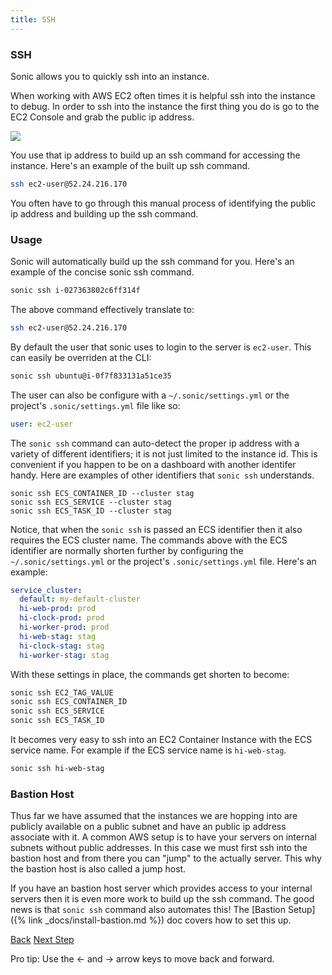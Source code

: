 ```yaml
---
title: SSH
---
```


### SSH

Sonic allows you to quickly ssh into an instance.

When working with AWS EC2 often times it is helpful ssh into the instance to debug.  In order to ssh into the instance the first thing you do is go to the EC2 Console and grab the public ip address.

<img src="/img/tutorials/ec2-console-public-ip.png" class="doc-photo" />

You use that ip address to build up an ssh command for accessing the instance.  Here's an example of the built up ssh command.

```sh
ssh ec2-user@52.24.216.170
```

You often have to go through this manual process of identifying the public ip address and building up the ssh command.

### Usage

Sonic will automatically build up the ssh command for you. Here's an example of the concise sonic ssh command.

```sh
sonic ssh i-027363802c6ff314f
```

The above command effectively translate to:

```sh
ssh ec2-user@52.24.216.170
```

By default the user that sonic uses to login to the server is `ec2-user`. This can easily be overriden at the CLI:

```sh
sonic ssh ubuntu@i-0f7f833131a51ce35
```

The user can also be configure with a `~/.sonic/settings.yml` or the project's `.sonic/settings.yml` file like so:

```yaml
user: ec2-user
```

The `sonic ssh` command can auto-detect the proper ip address with a variety of different identifiers; it is not just limited to the instance id. This is convenient if you happen to be on a dashboard with another identifer handy.  Here are examples of other identifiers that `sonic ssh` understands.

```
sonic ssh ECS_CONTAINER_ID --cluster stag
sonic ssh ECS_SERVICE --cluster stag
sonic ssh ECS_TASK_ID --cluster stag
```

Notice, that when the `sonic ssh` is passed an ECS identifier then it also requires the ECS cluster name. The commands above with the ECS identifier are normally shorten further by configuring the `~/.sonic/settings.yml` or the project's `.sonic/settings.yml` file.  Here's an example:

```yaml
service_cluster:
  default: my-default-cluster
  hi-web-prod: prod
  hi-clock-prod: prod
  hi-worker-prod: prod
  hi-web-stag: stag
  hi-clock-stag: stag
  hi-worker-stag: stag
```

With these settings in place, the commands get shorten to become:

```sh
sonic ssh EC2_TAG_VALUE
sonic ssh ECS_CONTAINER_ID
sonic ssh ECS_SERVICE
sonic ssh ECS_TASK_ID
```

It becomes very easy to ssh into an EC2 Container Instance with the ECS service name.  For example if the ECS service name is `hi-web-stag`.

```sh
sonic ssh hi-web-stag
```

### Bastion Host

Thus far we have assumed that the instances we are hopping into are publicly available on a public subnet and have an public ip address associate with it.  A common AWS setup is to have your servers on internal subnets without public addresses.  In this case we must first ssh into the bastion host and from there you can "jump" to the actually server.  This why the bastion host is also called a jump host.

If you have an bastion host server which provides access to your internal servers then it is even more work to build up the ssh command.  The good news is that `sonic ssh` command also automates this! The [Bastion Setup]({% link _docs/install-bastion.md %}) doc covers how to set this up.


<a id="prev" class="btn btn-basic" href="{% link _docs/tutorial.md %}">Back</a>
<a id="next" class="btn btn-primary" href="{% link _docs/tutorial-ecs-exec.md %}">Next Step</a>
<p class="keyboard-tip">Pro tip: Use the <- and -> arrow keys to move back and forward.</p>
